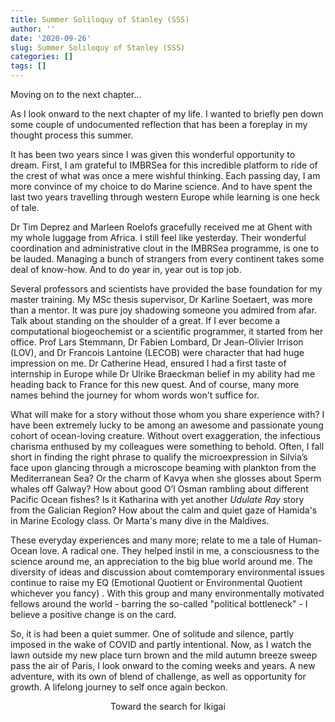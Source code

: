 ```yaml
---
title: Summer Soliloquy of Stanley (SSS)
author: ''
date: '2020-09-26'
slug: Summer Soliloquy of Stanley (SSS)
categories: []
tags: []
---
```

<p align="left" >Moving on to the next chapter...</></p>

As I look onward to the next chapter of my life. I wanted to briefly pen down some couple of undocumented reflection that has been a foreplay in my thought process this summer. 

It has been two years since I was given this wonderful opportunity to dream. First, I am grateful to IMBRSea for this incredible platform to ride of the crest of what was once a mere wishful thinking. Each passing day, I am more convince of my choice to do Marine science. And to have spent the last two years travelling through western Europe while learning is one heck of tale. 

Dr Tim Deprez and Marleen Roelofs gracefully received me at Ghent with my whole luggage from Africa. I still feel like yesterday. Their wonderful coordination and administrative clout in the IMBRSea programme, is one to be lauded. Managing a bunch of strangers from every continent takes some deal of know-how. And to do year in, year out is top job. 

Several professors and scientists have provided the base foundation for my master training. My MSc thesis supervisor, Dr Karline Soetaert, was more than a mentor. It was pure joy shadowing someone you admired from afar.  Talk about standing on the shoulder of a great. If I ever become a computational biogeochemist or a scientific programmer, it started from her office. 
Prof Lars Stemmann, Dr Fabien Lombard, Dr Jean-Olivier Irrison (LOV), and Dr Francois Lantoine (LECOB) were character that had huge impression on me. Dr Catherine Head, ensured I had a first taste of internship in Europe while Dr Ulrike Braeckman belief in my ability had me heading back to France for this new quest. And of course, many more names behind the journey for whom words won't suffice for.  

What will make for a story without those whom you share experience with? I have been extremely lucky to be among an awesome and passionate young cohort of ocean-loving creature. Without overt exaggeration, the infectious charisma enthused by my colleagues were something to behold. Often, I fall short in finding the right phrase to qualify the microexpression in Silvia’s face upon glancing through a microscope beaming with plankton from the Mediterranean Sea? Or the charm of Kavya when she glosses about Sperm whales off Galway? How about good O’l Osman rambling about different Pacific Ocean fishes? Is it Katharina with yet another *Udulate Ray* story from the Galician Region? How about the calm and quiet gaze of Hamida's in Marine Ecology class. Or Marta's many dive in the Maldives. 

These everyday experiences and many more; relate to me a tale of Human-Ocean love. A radical one. They helped instil in me, a consciousness to the science around me, an appreciation to the big blue world around me. The diversity of ideas and discussion about comtemporary environmental issues continue to raise my EQ (Emotional Quotient or Environmental Quotient whichever you fancy) . With this group and many environmentally motivated fellows around the world - barring the so-called "political bottleneck" - I believe a positive change is on the card.

So, it is had been a quiet summer. One of solitude and silence, partly imposed in the wake of COVID and partly intentional. Now, as I watch the lawn outside my new place turn brown and the mild autumn breeze sweep pass the air of Paris, I look onward to the coming weeks and years. A new adventure, with its own of blend of challenge, as well as opportunity for growth. A lifelong journey to self once again beckon. 

<p align = "center">Toward the search for Ikigai</></p>

